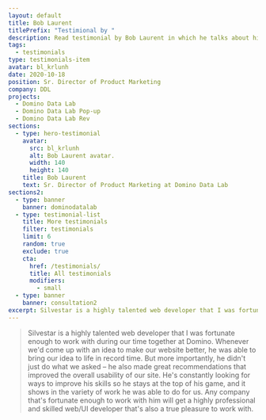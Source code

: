 ```yaml
---
layout: default
title: Bob Laurent
titlePrefix: "Testimional by "
description: Read testimonial by Bob Laurent in which he talks about his positive experience in working with Silvestar Bistrović.
tags:
  - testimonials
type: testimonials-item
avatar: bl_krlunh
date: 2020-10-18
position: Sr. Director of Product Marketing
company: DDL
projects:
  - Domino Data Lab
  - Domino Data Lab Pop-up
  - Domino Data Lab Rev
sections:
  - type: hero-testimonial
    avatar:
      src: bl_krlunh
      alt: Bob Laurent avatar.
      width: 140
      height: 140
    title: Bob Laurent
    text: Sr. Director of Product Marketing at Domino Data Lab
sections2:
  - type: banner
    banner: dominodatalab
  - type: testimonial-list
    title: More testimonials
    filter: testimonials
    limit: 6
    random: true
    exclude: true
    cta:
      href: /testimonials/
      title: All testimonials
      modifiers:
        - small
  - type: banner
    banner: consultation2
excerpt: Silvestar is a highly talented web developer that I was fortunate enough to work with...
---
```


> Silvestar is a highly talented web developer that I was fortunate enough to work with during our time together at Domino. Whenever we'd come up with an idea to make our website better, he was able to bring our idea to life in record time. But more importantly, he didn't just do what we asked – he also made great recommendations that improved the overall usability of our site. He's constantly looking for ways to improve his skills so he stays at the top of his game, and it shows in the variety of work he was able to do for us. Any company that's fortunate enough to work with him will get a highly professional and skilled web/UI developer that's also a true pleasure to work with.
